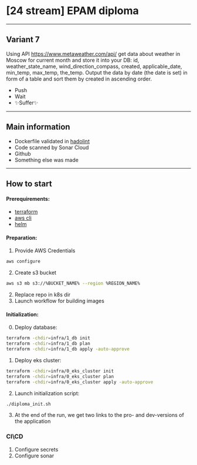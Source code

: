 #  [24 stream] EPAM diploma

---

## Variant 7
Using API https://www.metaweather.com/api/ get data about weather in Moscow for current month and store it into your DB: id, weather_state_name, wind_direction_compass, created, applicable_date, min_temp, max_temp, the_temp. Output the data by date (the date is set) in form of a table and sort them by created in ascending order.

- Push
- Wait
- ✨Suffer✨

---

## Main information

- Dockerfile validated in [hadolint](https://github.com/hadolint/hadolint)
- Code scanned by Sonar Cloud
- Github 
- Something else was made

---

## How to start
#### Prerequirements:
- [terraform](https://learn.hashicorp.com/tutorials/terraform/install-cli)
- [aws cli](https://docs.aws.amazon.com/cli/latest/userguide/getting-started-install.html)
- [helm](https://helm.sh/docs/intro/install/)

#### Preparation:
1. Provide AWS Credentials 

```sh
aws configure
```

2. Create s3 bucket
```sh
aws s3 mb s3://%BUCKET_NAME% --region %REGION_NAME%
```

2. Replace repo in k8s dir
3. Launch workflow for building images

#### Initialization:
0. Deploy database:
```sh
terraform -chdir=infra/1_db init
terraform -chdir=infra/1_db plan
terraform -chdir=infra/1_db apply -auto-approve
```

1. Deploy eks cluster:
```sh
terraform -chdir=infra/0_eks_cluster init
terraform -chdir=infra/0_eks_cluster plan
terraform -chdir=infra/0_eks_cluster apply -auto-approve
```
2. Launch initialization script:
```sh
./diploma_init.sh
```
3. At the end of the run, we get two links to the pro- and dev-versions of the application

### CI\CD
1. Configure secrets
2. Configure sonar